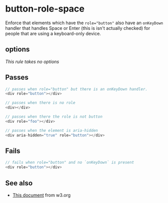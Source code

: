 # button-role-space

Enforce that elements which have the `role="button"`
also have an `onKeyDown` handler that handles Space or Enter
(this is isn't actually checked) for people that are using a
keyboard-only device.


## options

*This rule takes no options*

## Passes

```js
// passes when role="button" but there is an onKeyDown handler.
<div role="button"></div>

// passes when there is no role
<div></div>

// passes when there the role is not button
<div role="foo"></div>

// passes when the element is aria-hidden
<div aria-hidden="true" role="button"></div>
```

## Fails

```js
// fails when role="button" and no `onKeyDown` is present
<div role="button"></div>
```

## See also

 - [This document](https://www.w3.org/WAI/GL/wiki/Making_actions_keyboard_accessible_by_using_keyboard_event_handlers_with_WAI-ARIA_controls) from w3.org
